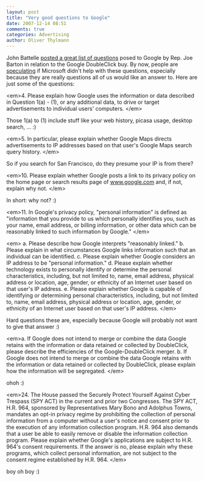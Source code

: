 ```yaml
---
layout: post
title: "Very good questions to Google"
date: 2007-12-14 08:51
comments: true
categories: Advertising
author: Oliver Thylmann
---
```







John Battelle [posted a great list of questions](http://battellemedia.com/archives/004150.php) posed to Google by Rep. Joe Barton in relation to the Google DoubleClick buy. By now, people are [speculating](http://www.alleyinsider.com/2007/12/googleclick-inquiry-microsoft-lobbyists-get-to-rep-barton.html) if Microsoft didn't help with these questions, especially because they are really questions all of us would like an answer to. Here are just some of the questions:

&lt;em&gt;4.	Please explain how Google uses the information or data described in Question 1(a) - (1), or any additional data, to drive or target advertisements to individual users' computers.   &lt;/em&gt;

Those 1(a) to (1) include stuff like your web history, picasa usage, desktop search, ... :)

&lt;em&gt;5.	In particular, please explain whether Google Maps directs advertisements to IP addresses based on that user's Google Maps search query history.  &lt;/em&gt;

So if you search for San Francisco, do they presume your IP is from there?

&lt;em&gt;10.	Please explain whether Google posts a link to its privacy policy on the home page or search results page of www.google.com and, if not, explain why not.  &lt;/em&gt;

In short: why not? :)

&lt;em&gt;11.	In Google's privacy policy, &quot;personal information&quot; is defined as &quot;information that you provide to us which personally identifies you, such as your name, email address, or billing information, or other data which can be reasonably linked to such information by Google.&quot; 	 &lt;/em&gt;

&lt;em&gt;  a.	Please describe how Google interprets &quot;reasonably linked.&quot;
b.	Please explain in what circumstances Google links information
such that an individual can be identified.
c.	Please explain whether Google considers an IP address to be &quot;personal information.&quot;
d.	Please explain whether technology exists to personally identify or determine the personal characteristics, including, but not limited to, name, email address, physical address or location, age, gender, or ethnicity of an Internet user based on that user's IP address.
e.	Please explain whether Google is capable of identifying or determining personal characteristics, including, but not limited to, name, email address, physical address or location, age, gender, or ethnicity of an Internet user based on that user's IP address. 		 &lt;/em&gt;

Hard questions these are, especially because Google will probably not want to give that answer :)

&lt;em&gt;a.	If Google does not intend to merge or combine the data Google retains with the information or data retained or collected by DoubleClick, please describe the efficiencies of the Google-DoubleClick merger. 		 b.	If Google does not intend to merge or combine the data Google retains with the information or data retained or collected by DoubleClick, please explain how the information will be segregated. 		 &lt;/em&gt;

ohoh :)

&lt;em&gt;24.	The House passed the Securely Protect Yourself Against Cyber Trespass (SPY ACT) in the current and prior two Congresses.  The SPY ACT, H.R. 964, sponsored by Representatives Mary Bono and Adolphus Towns, mandates an opt-in privacy regime by prohibiting the collection of personal information from a computer without a user's notice and consent prior to the execution of any information collection program. H.R. 964 also demands that a user be able to easily remove or disable the information collection program.  Please explain whether Google's applications are subject to H.R. 964's consent requirements.  If the answer is no, please explain why these programs, which collect personal information, are not subject to the consent regime established by H.R. 964. &lt;/em&gt;

boy oh boy :)


